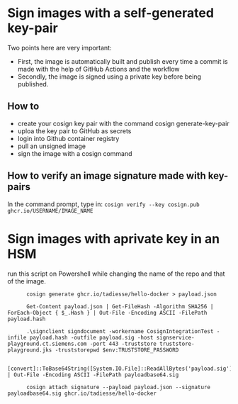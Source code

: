# Sign images with a self-generated key-pair

Two points here are very important:
- First, the image is automatically built and publish every time a commit is made with the help of GitHub Actions and the workflow
- Secondly, the image is signed using a private key before being published. 

## How to
- create your cosign key pair with the command cosign generate-key-pair
- uploa the key pair to GitHub as secrets
- login into Github container registry
- pull an unsigned image
- sign the image with  a cosign command

## How to verify an image signature made with key-pairs
In the command prompt, type in:
`cosign verify --key cosign.pub ghcr.io/USERNAME/IMAGE_NAME`


# Sign images with aprivate key in an HSM
run this script on Powershell while changing the name of the repo and that of the image.

          cosign generate ghcr.io/tadiesse/hello-docker > payload.json
          
          Get-Content payload.json | Get-FileHash -Algorithm SHA256 | ForEach-Object { $_.Hash } | Out-File -Encoding ASCII -FilePath payload.hash
          
          .\signclient signdocument -workername CosignIntegrationTest -infile payload.hash -outfile payload.sig -host signservice-playground.ct.siemens.com -port 443 -truststore truststore-playground.jks -truststorepwd $env:TRUSTSTORE_PASSWORD
          
          [convert]::ToBase64String([System.IO.File]::ReadAllBytes('payload.sig')) | Out-File -Encoding ASCII -FilePath payloadbase64.sig
          
          cosign attach signature --payload payload.json --signature payloadbase64.sig ghcr.io/tadiesse/hello-docker
